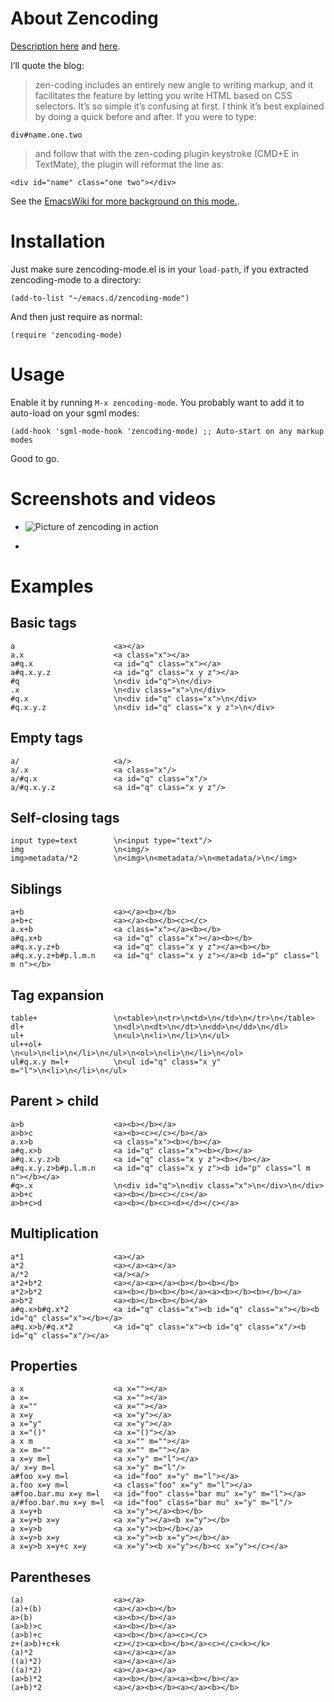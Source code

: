 # About Zencoding

[Description
here](http://www.456bereastreet.com/archive/200909/write_html_and_css_quicker_with_with_zen_coding/)
and [here](http://mondaybynoon.com/2009/08/17/the-art-of-zen-coding-bringing-snippets-to-a-new-level/).

I’ll quote the blog:

> zen-coding includes an entirely new angle to writing markup, and it
> facilitates the feature by letting you write HTML based on CSS
> selectors. It’s so simple it’s confusing at first. I think it’s best
> explained by doing a quick before and after. If you were to type:

    div#name.one.two

> and follow that with the zen-coding plugin keystroke (CMD+E in
  TextMate), the plugin will reformat the line as:

    <div id="name" class="one two"></div>

See the [EmacsWiki for more background on this mode.](http://www.emacswiki.org/emacs/ZenCoding).

# Installation

Just make sure zencoding-mode.el is in your `load-path`, if you
extracted zencoding-mode to a directory:

    (add-to-list "~/emacs.d/zencoding-mode")

And then just require as normal:

    (require 'zencoding-mode)

# Usage

Enable it by running `M-x zencoding-mode`. You probably want to add it
to auto-load on your sgml modes:

    (add-hook 'sgml-mode-hook 'zencoding-mode) ;; Auto-start on any markup modes

Good to go.

# Screenshots and videos

* ![Picture of zencoding in action](http://img703.imageshack.us/img703/4474/zencodingmode.png)

* [YouTube video]: http://www.youtube.com/watch?v=u2r8JfJJgy8

# Examples

## Basic tags

    a                      <a></a>
    a.x                    <a class="x"></a>
    a#q.x                  <a id="q" class="x"></a>
    a#q.x.y.z              <a id="q" class="x y z"></a>
    #q                     \n<div id="q">\n</div>
    .x                     \n<div class="x">\n</div>
    #q.x                   \n<div id="q" class="x">\n</div>
    #q.x.y.z               \n<div id="q" class="x y z">\n</div>

## Empty tags

    a/                     <a/>
    a/.x                   <a class="x"/>
    a/#q.x                 <a id="q" class="x"/>
    a/#q.x.y.z             <a id="q" class="x y z"/>

## Self-closing tags

    input type=text        \n<input type="text"/>
    img                    \n<img/>
    img>metadata/*2        \n<img>\n<metadata/>\n<metadata/>\n</img>

## Siblings

    a+b                    <a></a><b></b>
    a+b+c                  <a></a><b></b><c></c>
    a.x+b                  <a class="x"></a><b></b>
    a#q.x+b                <a id="q" class="x"></a><b></b>
    a#q.x.y.z+b            <a id="q" class="x y z"></a><b></b>
    a#q.x.y.z+b#p.l.m.n    <a id="q" class="x y z"></a><b id="p" class="l m n"></b>

## Tag expansion

    table+                 \n<table>\n<tr>\n<td>\n</td>\n</tr>\n</table>
    dl+                    \n<dl>\n<dt>\n</dt>\n<dd>\n</dd>\n</dl>
    ul+                    \n<ul>\n<li>\n</li>\n</ul>
    ul++ol+                \n<ul>\n<li>\n</li>\n</ul>\n<ol>\n<li>\n</li>\n</ol>
    ul#q.x.y m=l+          \n<ul id="q" class="x y" m="l">\n<li>\n</li>\n</ul>                 

## Parent > child

    a>b                    <a><b></b></a>
    a>b>c                  <a><b><c></c></b></a>
    a.x>b                  <a class="x"><b></b></a>
    a#q.x>b                <a id="q" class="x"><b></b></a>
    a#q.x.y.z>b            <a id="q" class="x y z"><b></b></a>
    a#q.x.y.z>b#p.l.m.n    <a id="q" class="x y z"><b id="p" class="l m n"></b></a>
    #q>.x                  \n<div id="q">\n<div class="x">\n</div>\n</div>
    a>b+c                  <a><b></b><c></c></a>
    a>b+c>d                <a><b></b><c><d></d></c></a>

## Multiplication

    a*1                    <a></a>
    a*2                    <a></a><a></a>
    a/*2                   <a/><a/>
    a*2+b*2                <a></a><a></a><b></b><b></b>
    a*2>b*2                <a><b></b><b></b></a><a><b></b><b></b></a>
    a>b*2                  <a><b></b><b></b></a>
    a#q.x>b#q.x*2          <a id="q" class="x"><b id="q" class="x"></b><b id="q" class="x"></b></a>
    a#q.x>b/#q.x*2         <a id="q" class="x"><b id="q" class="x"/><b id="q" class="x"/></a>

## Properties

    a x                    <a x=""></a>
    a x=                   <a x=""></a>
    a x=""                 <a x=""></a>
    a x=y                  <a x="y"></a>
    a x="y"                <a x="y"></a>
    a x="()"               <a x="()"></a>
    a x m                  <a x="" m=""></a>
    a x= m=""              <a x="" m=""></a>
    a x=y m=l              <a x="y" m="l"></a>
    a/ x=y m=l             <a x="y" m="l"/>
    a#foo x=y m=l          <a id="foo" x="y" m="l"></a>
    a.foo x=y m=l          <a class="foo" x="y" m="l"></a>
    a#foo.bar.mu x=y m=l   <a id="foo" class="bar mu" x="y" m="l"></a>
    a/#foo.bar.mu x=y m=l  <a id="foo" class="bar mu" x="y" m="l"/>
    a x=y+b                <a x="y"></a><b></b>
    a x=y+b x=y            <a x="y"></a><b x="y"></b>
    a x=y>b                <a x="y"><b></b></a>
    a x=y>b x=y            <a x="y"><b x="y"></b></a>
    a x=y>b x=y+c x=y      <a x="y"><b x="y"></b><c x="y"></c></a>

## Parentheses

    (a)                    <a></a>
    (a)+(b)                <a></a><b></b>
    a>(b)                  <a><b></b></a>
    (a>b)>c                <a><b></b></a>
    (a>b)+c                <a><b></b></a><c></c>
    z+(a>b)+c+k            <z></z><a><b></b></a><c></c><k></k>
    (a)*2                  <a></a><a></a>
    ((a)*2)                <a></a><a></a>
    ((a)*2)                <a></a><a></a>
    (a>b)*2                <a><b></b></a><a><b></b></a>
    (a+b)*2                <a></a><b></b><a></a><b></b>
